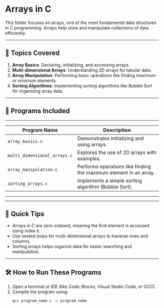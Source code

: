 # Arrays in C

This folder focuses on arrays, one of the most fundamental data structures in C programming. Arrays help store and manipulate collections of data efficiently.

---

## 🚀 **Topics Covered**
1. **Array Basics**: Declaring, initializing, and accessing arrays.
2. **Multi-dimensional Arrays**: Understanding 2D arrays for tabular data.
3. **Array Manipulation**: Performing basic operations like finding maximum or minimum elements.
4. **Sorting Algorithms**: Implementing sorting algorithms like Bubble Sort for organizing array data.

---

## 📂 **Programs Included**
 _____________________________________________________________________________________________
| Program Name                | Description                                                      |
|-----------------------------|------------------------------------------------------------------|
| `array_basics.c`            | Demonstrates initializing and using arrays.                     |
| `multi_dimensional_arrays.c`| Explores the use of 2D arrays with examples.                    |
| `array_manipulation.c`      | Performs operations like finding the maximum element in an array.|
| `sorting_arrays.c`          | Implements a simple sorting algorithm (Bubble Sort).            |
-----------------------------------------------------------------------------------------------

---

## 🌟 **Quick Tips**
- Arrays in C are zero-indexed, meaning the first element is accessed using index `0`.
- Use nested loops for multi-dimensional arrays to traverse rows and columns.
- Sorting arrays helps organize data for easier searching and manipulation.

---

## 🛠 **How to Run These Programs**
1. Open a terminal or IDE (like Code::Blocks, Visual Studio Code, or GCC).
2. Compile the program using:
   ```bash
   gcc program_name.c -o program_name
